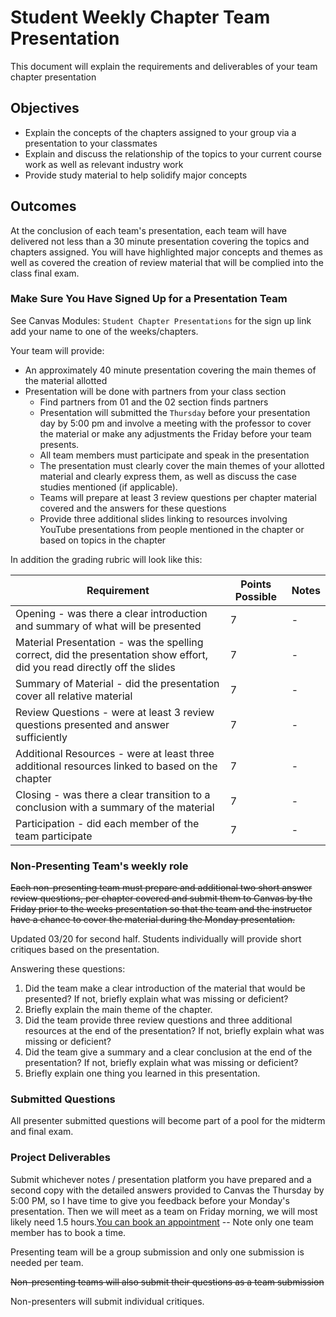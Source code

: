 # Student Weekly Chapter Team Presentation

This document will explain the requirements and deliverables of your team chapter presentation

## Objectives

* Explain the concepts of the chapters assigned to your group via a presentation to your classmates
* Explain and discuss the relationship of the topics to your current course work as well as relevant industry work
* Provide study material to help solidify major concepts

## Outcomes

At the conclusion of each team's presentation, each team will have delivered not less than a 30 minute presentation covering the topics and chapters assigned. You will have highlighted major concepts and themes as well as covered the creation of review material that will be complied into the class final exam.

### Make Sure You Have Signed Up for a Presentation Team

See Canvas Modules: `Student Chapter Presentations` for the sign up link add your name to one of the weeks/chapters.

Your team will provide:

* An approximately 40 minute presentation covering the main themes of the material allotted
* Presentation will be done with partners from your class section
  * Find partners from 01 and the 02 section finds partners
  * Presentation will submitted the `Thursday` before your presentation day by 5:00 pm and involve a meeting with the professor to cover the material or make any adjustments the Friday before your team presents.
  * All team members must participate and speak in the presentation
  * The presentation must clearly cover the main themes of your allotted material and clearly express them, as well as discuss the case studies mentioned (if applicable).
  * Teams will prepare at least 3 review questions per chapter material covered and the answers for these questions
  * Provide three additional slides linking to resources involving YouTube presentations from people mentioned in the chapter or based on topics in the chapter

In addition the grading rubric will look like this:

Requirement | Points Possible | Notes |
----------|------|------
Opening - was there a clear introduction and summary of what will be presented | 7 | -
Material Presentation - was the spelling correct, did the presentation show effort, did you read directly off the slides | 7 | -
Summary of Material - did the presentation cover all relative material | 7 | -
Review Questions - were at least 3 review questions presented and answer sufficiently | 7 | -
Additional Resources - were at least three additional resources linked to based on the chapter | 7 | -
Closing - was there a clear transition to a conclusion with a summary of the material | 7 | -
Participation - did each member of the team participate | 7 | -

### Non-Presenting Team's weekly role

~~Each non-presenting team must prepare and additional two short answer review questions, per chapter covered and submit them to Canvas by the Friday prior to the weeks presentation so that the team and the instructor have a chance to cover the material during the Monday presentation.~~

Updated 03/20 for second half. Students individually will provide short critiques based on the presentation.

Answering these questions:

1) Did the team make a clear introduction of the material that would be presented? If not, briefly explain what was missing or deficient?
1) Briefly explain the main theme of the chapter.
1) Did the team provide three review questions and three additional resources at the end of the presentation? If not, briefly explain what was missing or deficient?
1) Did the team give a summary and a clear conclusion at the end of the presentation? If not, briefly explain what was missing or deficient?
1) Briefly explain one thing you learned in this presentation.

### Submitted Questions

All presenter submitted questions will become part of a pool for the midterm and final exam.

### Project Deliverables

Submit whichever notes / presentation platform you have prepared and a second copy with the detailed answers provided to Canvas the Thursday by 5:00 PM, so I have time to give you feedback before your Monday's presentation. Then we will meet as a team on Friday morning, we will most likely need 1.5 hours.[You can book an appointment](https://outlook.office.com/bookwithme/user/c0947acc2b7040bbab5c8c289e3d4a83@iit.edu?anonymous&ep=plink "Instructor Booking App") -- Note only one team member has to book a time.

Presenting team will be a group submission and only one submission is needed per team.

~~Non-presenting teams will also submit their questions as a team submission~~ 

Non-presenters will submit individual critiques.  
